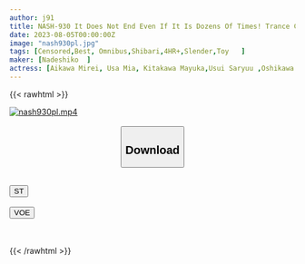 ```yaml
---
author: j91
title: NASH-930 It Does Not End Even If It Is Dozens Of Times! Trance Climax! Beautiful Married Woman Restraint Squid 14 People
date: 2023-08-05T00:00:00Z
image: "nash930pl.jpg"
tags: [Censored,Best, Omnibus,Shibari,4HR+,Slender,Toy	 ]
maker: [Nadeshiko  ]
actress: [Aikawa Mirei, Usa Mia, Kitakawa Mayuka,Usui Saryuu ,Oshikawa Yuuri ,Miyajima Yuu ,Minami Mayu ,Uehara Chika ,Shinohara Chitose, Yamamoto Renka]
---
```



{{< rawhtml >}}

<div class="video" data-videoid="oreX493rKpfJg7A">
    <a href="javascript:;">
        <img src="https://my.j91.asia/posts/nash930pl/nash930pl.jpg" width="WIDTH" height="HEIGHT" alt="nash930pl.mp4" loading="lazy">
    </a>
</div>

<script type="text/javascript" src="https://j91.asia/asset/on-demand-st.js"></script>

<br>
  <link rel="stylesheet" href="https://j91.asia/asset/bs5.css">
  
  <center>
  <button class="btn btn-primary" type="button" data-bs-toggle="collapse" data-bs-target=".multi-collapse" aria-expanded="false" aria-controls="multiCollapseExample1 multiCollapseExample2"><h2>Download</h2></button></center>
</p>
<div class="row">
  <div class="col">
    <div class="collapse multi-collapse" id="multiCollapseExample1">
      <div class="card card-body">
	      	      <br>
<div class="buttons">  
<a href="https://streamtape.to/v/oreX493rKpfJg7A"><button class="btn-hover color-3"><i class="fa fa-download"></i> ST</button></a></div>
    </div>
  </div>
</div>
  <div class="col">
    <div class="collapse multi-collapse" id="multiCollapseExample2">
      <div class="card card-body">
	      <br>
<div class="buttons">
    <a href="https://voe.sx/8sb3gqydc4up"><button class="btn-hover color-9"><i class="fa fa-download"></i> VOE</button></a></div>
<br><br>
      </div>
    </div>
  </div>
</div>

{{< /rawhtml >}}